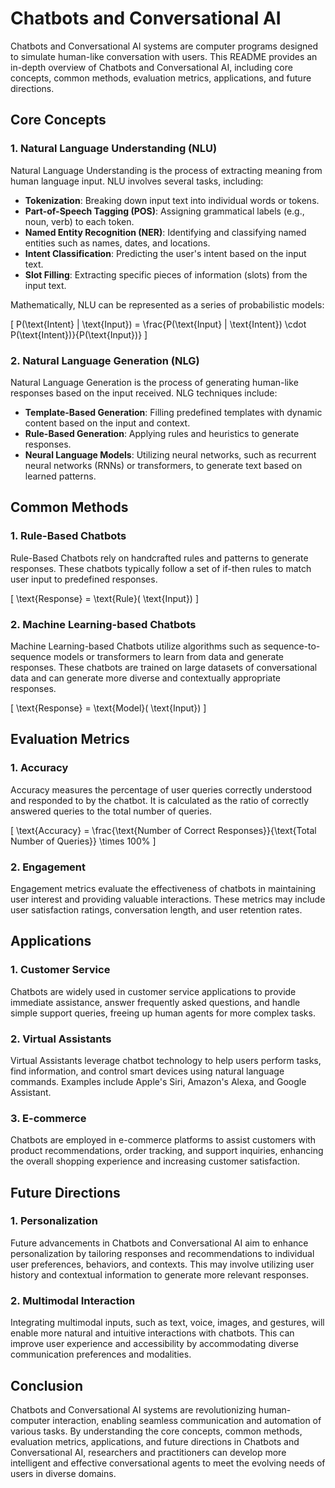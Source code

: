 # Chatbots and Conversational AI

Chatbots and Conversational AI systems are computer programs designed to simulate human-like conversation with users. This README provides an in-depth overview of Chatbots and Conversational AI, including core concepts, common methods, evaluation metrics, applications, and future directions.

## Core Concepts

### 1. Natural Language Understanding (NLU)

Natural Language Understanding is the process of extracting meaning from human language input. NLU involves several tasks, including:

- **Tokenization**: Breaking down input text into individual words or tokens.
- **Part-of-Speech Tagging (POS)**: Assigning grammatical labels (e.g., noun, verb) to each token.
- **Named Entity Recognition (NER)**: Identifying and classifying named entities such as names, dates, and locations.
- **Intent Classification**: Predicting the user's intent based on the input text.
- **Slot Filling**: Extracting specific pieces of information (slots) from the input text.

Mathematically, NLU can be represented as a series of probabilistic models:

\[ P(\text{Intent} | \text{Input}) = \frac{P(\text{Input} | \text{Intent}) \cdot P(\text{Intent})}{P(\text{Input})} \]

### 2. Natural Language Generation (NLG)

Natural Language Generation is the process of generating human-like responses based on the input received. NLG techniques include:

- **Template-Based Generation**: Filling predefined templates with dynamic content based on the input and context.
- **Rule-Based Generation**: Applying rules and heuristics to generate responses.
- **Neural Language Models**: Utilizing neural networks, such as recurrent neural networks (RNNs) or transformers, to generate text based on learned patterns.

## Common Methods

### 1. Rule-Based Chatbots

Rule-Based Chatbots rely on handcrafted rules and patterns to generate responses. These chatbots typically follow a set of if-then rules to match user input to predefined responses.

\[ \text{Response} = \text{Rule}( \text{Input}) \]

### 2. Machine Learning-based Chatbots

Machine Learning-based Chatbots utilize algorithms such as sequence-to-sequence models or transformers to learn from data and generate responses. These chatbots are trained on large datasets of conversational data and can generate more diverse and contextually appropriate responses.

\[ \text{Response} = \text{Model}( \text{Input}) \]

## Evaluation Metrics

### 1. Accuracy

Accuracy measures the percentage of user queries correctly understood and responded to by the chatbot. It is calculated as the ratio of correctly answered queries to the total number of queries.

\[ \text{Accuracy} = \frac{\text{Number of Correct Responses}}{\text{Total Number of Queries}} \times 100\% \]

### 2. Engagement

Engagement metrics evaluate the effectiveness of chatbots in maintaining user interest and providing valuable interactions. These metrics may include user satisfaction ratings, conversation length, and user retention rates.

## Applications

### 1. Customer Service

Chatbots are widely used in customer service applications to provide immediate assistance, answer frequently asked questions, and handle simple support queries, freeing up human agents for more complex tasks.

### 2. Virtual Assistants

Virtual Assistants leverage chatbot technology to help users perform tasks, find information, and control smart devices using natural language commands. Examples include Apple's Siri, Amazon's Alexa, and Google Assistant.

### 3. E-commerce

Chatbots are employed in e-commerce platforms to assist customers with product recommendations, order tracking, and support inquiries, enhancing the overall shopping experience and increasing customer satisfaction.

## Future Directions

### 1. Personalization

Future advancements in Chatbots and Conversational AI aim to enhance personalization by tailoring responses and recommendations to individual user preferences, behaviors, and contexts. This may involve utilizing user history and contextual information to generate more relevant responses.

### 2. Multimodal Interaction

Integrating multimodal inputs, such as text, voice, images, and gestures, will enable more natural and intuitive interactions with chatbots. This can improve user experience and accessibility by accommodating diverse communication preferences and modalities.

## Conclusion

Chatbots and Conversational AI systems are revolutionizing human-computer interaction, enabling seamless communication and automation of various tasks. By understanding the core concepts, common methods, evaluation metrics, applications, and future directions in Chatbots and Conversational AI, researchers and practitioners can develop more intelligent and effective conversational agents to meet the evolving needs of users in diverse domains.